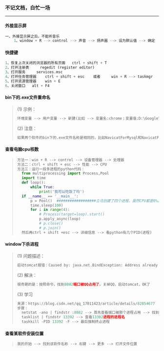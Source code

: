 ### 不记文档，白忙一场

------

#### 外接显示屏

```python
一、外接显示屏之后，不能听音乐
	1、window + R --> control --> 声音 --> 扬声器 --> 设为默认值 --> 确定
```

#### 快捷键

```python
1、恢复上次关闭的浏览器的所有页面   ctrl + shift + T 
2、打开注册表		regedit (register editor)
3、打开服务     services.msc
4、打开任务管理器    ctrl + shift + esc    或者     win + R --> taskmgr
5、打开资源管理器    win + E
6、关闭窗口   alt + F4
```

#### bin下的.exe文件重命名

> (1) 示例：
>
> ```python
> 环境变量 --> 用户变量 --> 新建(比如 --> 变量名:chrome；变量值:D:\Google\Chrome\Application) --> path --> 新建(比如 --> %chrome%) 
> ```
>
> (2) 注意：
>
> ```python
> 如果两个软件的bin下的.exe文件名称是相同的，比如NavicatForMysql和NavicatForOracle的bin文件夹下都叫navicat.exe。所以可以把两个navicat.exe文件分别重命名为mynavicat.exe和mynavicat.exe。
> ```

#### 查看电脑cpu核数

> ```python
> 方法一：win + R --> control --> 设备管理器 --> 处理器
> 方法二：ctrl + shift + esc --> 性能 --> CPU
> 方法三：运行一段多进程的python代码：
> 	from multiprocessing import Process,Pool
> 	import time
> 	def loop():
>     	while True:
>         	print('我可以吃饭了吗')
> 	if __name__ == '__main__':
>     	p = Pool()  ##################立马创建了四个进程，虽然CPU都是0%。默认进程池个数=CPU核数
>     	time.sleep(100)
>     	for i in range(4):
>         	# Process(target=loop).start()
>         	p.apply_async(loop)
>         	# p.close()
>         	# p.join()
> 	然后再ctrl + shift +esc --> 详细信息 --> 看python有几个PID(进程)
> ```

#### window下杀进程

> (1) 问题描述：
>
> ```python
> 启动tomcat报错：Caused by: java.net.BindException: Address already in use: JVM_Bind
> ```
>
> (2) 解决：
>
> ```python
> 很奇葩的是：按照命令，找到8082端口被QQ占用了。关掉QQ，启动tomcat，OK了
> ```
>
> (3) 学习
>
> ```python
> 来源：https://blog.csdn.net/qq_17011423/article/details/82854677
> 步骤：
> 	netstat -ano | findstr :8082 --> 首先查看端口被那个进程占用 --> 找到pid是13392
> 	tasklist | findstr 13392 --> 查看13302进程的进程名
> 	taskkill -PID 13392 -F --> 最后强制终止进程
> ```

#### 查看某软件安装位置

> ```python
> 我的开始 --> 找到该软件名称 --> 右键 --> 更多 --> 打开文件位置
> ```
